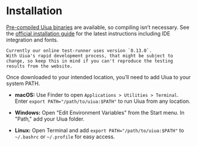 # Installation

[Pre-compiled Uiua binaries][releases] are available, so compiling isn’t necessary.
See the [official installation guide][install-guide] for the latest instructions including IDE integration and fonts.

~~~~exercism/note
Currently our online test-runner uses version `0.13.0`.
With Uiua's rapid development process, that might be subject to change, so keep this in mind if you can't reproduce the testing results from the website.
~~~~

Once downloaded to your intended location, you’ll need to add Uiua to your system PATH.

- **macOS:** Use Finder to open `Applications > Utilities > Terminal`. Enter `export PATH="/path/to/uiua:$PATH"` to run Uiua from any location.

- **Windows:** Open "Edit Environment Variables" from the Start menu. In "Path," add your Uiua folder.

- **Linux:** Open Terminal and add `export PATH="/path/to/uiua:$PATH"` to `~/.bashrc` or `~/.profile` for easy access.

[releases]: https://github.com/uiua-lang/uiua/releases
[install-guide]: https://www.uiua.org/docs/install#basic
